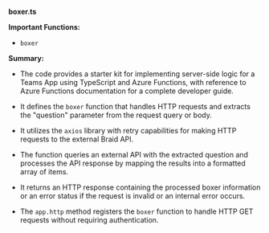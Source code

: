 **boxer.ts**

**Important Functions:**
- `boxer`

**Summary:**
- The code provides a starter kit for implementing server-side logic for a Teams App using TypeScript and Azure Functions, with reference to Azure Functions documentation for a complete developer guide.
  
- It defines the `boxer` function that handles HTTP requests and extracts the "question" parameter from the request query or body.
  
- It utilizes the `axios` library with retry capabilities for making HTTP requests to the external Braid API.

- The function queries an external API with the extracted question and processes the API response by mapping the results into a formatted array of items.

- It returns an HTTP response containing the processed boxer information or an error status if the request is invalid or an internal error occurs.

- The `app.http` method registers the `boxer` function to handle HTTP GET requests without requiring authentication.

